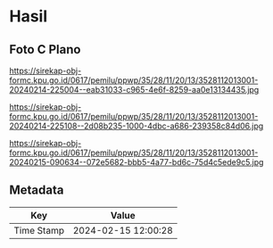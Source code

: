# Hasil

## Foto C Plano

https://sirekap-obj-formc.kpu.go.id/0617/pemilu/ppwp/35/28/11/20/13/3528112013001-20240214-225004--eab31033-c965-4e6f-8259-aa0e13134435.jpg

https://sirekap-obj-formc.kpu.go.id/0617/pemilu/ppwp/35/28/11/20/13/3528112013001-20240214-225108--2d08b235-1000-4dbc-a686-239358c84d06.jpg

https://sirekap-obj-formc.kpu.go.id/0617/pemilu/ppwp/35/28/11/20/13/3528112013001-20240215-090634--072e5682-bbb5-4a77-bd6c-75d4c5ede9c5.jpg


## Metadata

| Key        | Value               |
| ---------- | ------------------- |
| Time Stamp | 2024-02-15 12:00:28 |



